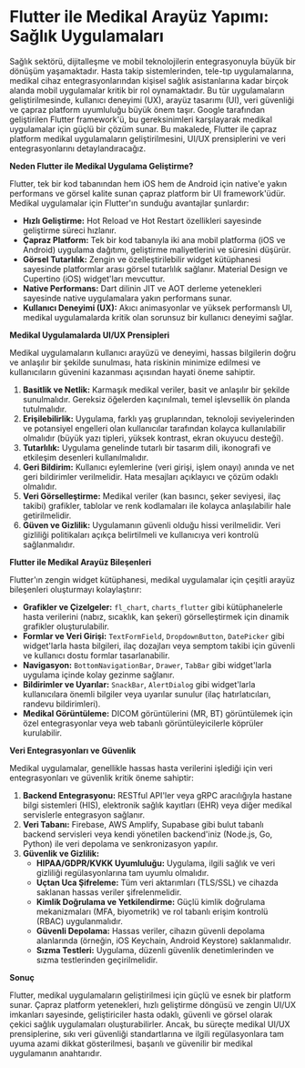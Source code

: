 # Flutter ile Medikal Arayüz Yapımı: Sağlık Uygulamaları

Sağlık sektörü, dijitalleşme ve mobil teknolojilerin entegrasyonuyla büyük bir dönüşüm yaşamaktadır. Hasta takip sistemlerinden, tele-tıp uygulamalarına, medikal cihaz entegrasyonlarından kişisel sağlık asistanlarına kadar birçok alanda mobil uygulamalar kritik bir rol oynamaktadır. Bu tür uygulamaların geliştirilmesinde, kullanıcı deneyimi (UX), arayüz tasarımı (UI), veri güvenliği ve çapraz platform uyumluluğu büyük önem taşır. Google tarafından geliştirilen Flutter framework'ü, bu gereksinimleri karşılayarak medikal uygulamalar için güçlü bir çözüm sunar. Bu makalede, Flutter ile çapraz platform medikal uygulamaların geliştirilmesini, UI/UX prensiplerini ve veri entegrasyonlarını detaylandıracağız.

**Neden Flutter ile Medikal Uygulama Geliştirme?**

Flutter, tek bir kod tabanından hem iOS hem de Android için native'e yakın performans ve görsel kalite sunan çapraz platform bir UI framework'üdür. Medikal uygulamalar için Flutter'ın sunduğu avantajlar şunlardır:

*   **Hızlı Geliştirme:** Hot Reload ve Hot Restart özellikleri sayesinde geliştirme süreci hızlanır.
*   **Çapraz Platform:** Tek bir kod tabanıyla iki ana mobil platforma (iOS ve Android) uygulama dağıtımı, geliştirme maliyetlerini ve süresini düşürür.
*   **Görsel Tutarlılık:** Zengin ve özelleştirilebilir widget kütüphanesi sayesinde platformlar arası görsel tutarlılık sağlanır. Material Design ve Cupertino (iOS) widget'ları mevcuttur.
*   **Native Performans:** Dart dilinin JIT ve AOT derleme yetenekleri sayesinde native uygulamalara yakın performans sunar.
*   **Kullanıcı Deneyimi (UX):** Akıcı animasyonlar ve yüksek performanslı UI, medikal uygulamalarda kritik olan sorunsuz bir kullanıcı deneyimi sağlar.

**Medikal Uygulamalarda UI/UX Prensipleri**

Medikal uygulamaların kullanıcı arayüzü ve deneyimi, hassas bilgilerin doğru ve anlaşılır bir şekilde sunulması, hata riskinin minimize edilmesi ve kullanıcıların güvenini kazanması açısından hayati öneme sahiptir.

1.  **Basitlik ve Netlik:** Karmaşık medikal veriler, basit ve anlaşılır bir şekilde sunulmalıdır. Gereksiz öğelerden kaçınılmalı, temel işlevsellik ön planda tutulmalıdır.
2.  **Erişilebilirlik:** Uygulama, farklı yaş gruplarından, teknoloji seviyelerinden ve potansiyel engelleri olan kullanıcılar tarafından kolayca kullanılabilir olmalıdır (büyük yazı tipleri, yüksek kontrast, ekran okuyucu desteği).
3.  **Tutarlılık:** Uygulama genelinde tutarlı bir tasarım dili, ikonografi ve etkileşim desenleri kullanılmalıdır.
4.  **Geri Bildirim:** Kullanıcı eylemlerine (veri girişi, işlem onayı) anında ve net geri bildirimler verilmelidir. Hata mesajları açıklayıcı ve çözüm odaklı olmalıdır.
5.  **Veri Görselleştirme:** Medikal veriler (kan basıncı, şeker seviyesi, ilaç takibi) grafikler, tablolar ve renk kodlamaları ile kolayca anlaşılabilir hale getirilmelidir.
6.  **Güven ve Gizlilik:** Uygulamanın güvenli olduğu hissi verilmelidir. Veri gizliliği politikaları açıkça belirtilmeli ve kullanıcıya veri kontrolü sağlanmalıdır.

**Flutter ile Medikal Arayüz Bileşenleri**

Flutter'ın zengin widget kütüphanesi, medikal uygulamalar için çeşitli arayüz bileşenleri oluşturmayı kolaylaştırır:

*   **Grafikler ve Çizelgeler:** `fl_chart`, `charts_flutter` gibi kütüphanelerle hasta verilerini (nabız, sıcaklık, kan şekeri) görselleştirmek için dinamik grafikler oluşturulabilir.
*   **Formlar ve Veri Girişi:** `TextFormField`, `DropdownButton`, `DatePicker` gibi widget'larla hasta bilgileri, ilaç dozajları veya semptom takibi için güvenli ve kullanıcı dostu formlar tasarlanabilir.
*   **Navigasyon:** `BottomNavigationBar`, `Drawer`, `TabBar` gibi widget'larla uygulama içinde kolay gezinme sağlanır.
*   **Bildirimler ve Uyarılar:** `SnackBar`, `AlertDialog` gibi widget'larla kullanıcılara önemli bilgiler veya uyarılar sunulur (ilaç hatırlatıcıları, randevu bildirimleri).
*   **Medikal Görüntüleme:** DICOM görüntülerini (MR, BT) görüntülemek için özel entegrasyonlar veya web tabanlı görüntüleyicilerle köprüler kurulabilir.

**Veri Entegrasyonları ve Güvenlik**

Medikal uygulamalar, genellikle hassas hasta verilerini işlediği için veri entegrasyonları ve güvenlik kritik öneme sahiptir:

1.  **Backend Entegrasyonu:** RESTful API'ler veya gRPC aracılığıyla hastane bilgi sistemleri (HIS), elektronik sağlık kayıtları (EHR) veya diğer medikal servislerle entegrasyon sağlanır.
2.  **Veri Tabanı:** Firebase, AWS Amplify, Supabase gibi bulut tabanlı backend servisleri veya kendi yönetilen backend'iniz (Node.js, Go, Python) ile veri depolama ve senkronizasyon yapılır.
3.  **Güvenlik ve Gizlilik:**
    *   **HIPAA/GDPR/KVKK Uyumluluğu:** Uygulama, ilgili sağlık ve veri gizliliği regülasyonlarına tam uyumlu olmalıdır.
    *   **Uçtan Uca Şifreleme:** Tüm veri aktarımları (TLS/SSL) ve cihazda saklanan hassas veriler şifrelenmelidir.
    *   **Kimlik Doğrulama ve Yetkilendirme:** Güçlü kimlik doğrulama mekanizmaları (MFA, biyometrik) ve rol tabanlı erişim kontrolü (RBAC) uygulanmalıdır.
    *   **Güvenli Depolama:** Hassas veriler, cihazın güvenli depolama alanlarında (örneğin, iOS Keychain, Android Keystore) saklanmalıdır.
    *   **Sızma Testleri:** Uygulama, düzenli güvenlik denetimlerinden ve sızma testlerinden geçirilmelidir.

**Sonuç**

Flutter, medikal uygulamaların geliştirilmesi için güçlü ve esnek bir platform sunar. Çapraz platform yetenekleri, hızlı geliştirme döngüsü ve zengin UI/UX imkanları sayesinde, geliştiriciler hasta odaklı, güvenli ve görsel olarak çekici sağlık uygulamaları oluşturabilirler. Ancak, bu süreçte medikal UI/UX prensiplerine, sıkı veri güvenliği standartlarına ve ilgili regülasyonlara tam uyuma azami dikkat gösterilmesi, başarılı ve güvenilir bir medikal uygulamanın anahtarıdır.